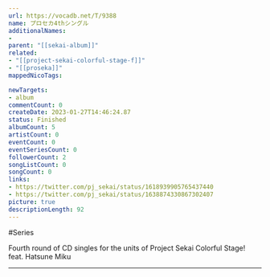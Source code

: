 ```yaml
---
url: https://vocadb.net/T/9388
name: プロセカ4thシングル
additionalNames: 
- 
parent: "[[sekai-album]]"
related:
- "[[project-sekai-colorful-stage-f]]"
- "[[proseka]]"
mappedNicoTags:

newTargets:
- album
commentCount: 0
createDate: 2023-01-27T14:46:24.87
status: Finished
albumCount: 5
artistCount: 0
eventCount: 0
eventSeriesCount: 0
followerCount: 2
songListCount: 0
songCount: 0
links: 
- https://twitter.com/pj_sekai/status/1618939905765437440
- https://twitter.com/pj_sekai/status/1638874330867302407
picture: true
descriptionLength: 92
---
```


#Series

Fourth round of CD singles for the units of Project Sekai Colorful Stage! feat. Hatsune Miku

---


